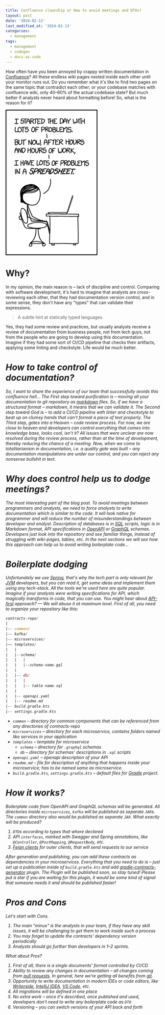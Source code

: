 ```yaml
---
title: Confluence clownship or How to avoid meetings and DTOs?
layout: post
date: '2024-02-13'
last_modified_at: '2024-02-13'
categories:
  - management
tags:
  - management
  - codegen
  - docs-as-code
---
```

How often have you been annoyed by crappy written documentation
in [Confluence](https://www.atlassian.com/software/confluence)?
All these endless wiki pages nested inside each other until your monitor runs out.
Do you remember what it's like to find two pages on the same topic that contradict each other;
or your codebase matches with confluence wiki, only 40–60% of the actual codebase state?
But much better if analysts never heard about formatting before!
So, what is the reason for it?

<img width="300" title="Productivity" alt="Productivity" src="/assets/images/making_progress_2x.png">

# Why?
In my opinion, the main reason is – lack of discipline and control.
Comparing with software development,
it's hard to imagine that analysts are cross-reviewing each other,
that they had documentation version control, and in some sense, they don't have any "types" that can
validate their expressions.
> A subtle hint at statically typed languages.

Yes, they had some review and practices,
but usually analysts receive a review of documentation from business people,
not from tech guys, not from the people who are going to develop using this documentation.
Imagine if they had some sort of CI/CD pipeline that checks their artifacts, 
applying some linting and checkstyle.
Life would be much better.

<em/>

# How to take control of documentation?
So, I want to share the experience of our team that successfully avoids this confluence hell...
The First step toward purification is – moving all your documentation 
to git repository as [markdown](https://en.wikipedia.org/wiki/Markdown) files. 
So, if we have a structured format – markdown, it means that we can validate it. 
The Second step toward God is – to add a CI/CD pipeline with linter and checkstyle to 
beat up on clumsy hands that can't format a piece of text properly.
The Third step, gates into a Heaven – code review process.
For now, we are close to heaven and developers can control 
everything that comes into knowledge base, looks cool, isn't it?
All issues that were unclear are now resolved during the review process,
rather than at the time of development, thereby reducing the chance of a meeting.
Now, when we come to totalitarianism in documentation, 
i.e. a quality gate was built – any documentation manipulations are under our control, and you can
reject any nonsense bullshit in text.

<em/>

# Why does control help us to dodge meetings?
The most interesting part of the blog post.
To avoid meetings between programmers and analysts,
we need to force analysts to write documentation which is similar to the code.
It will look native for programmer
and will reduce the number of misunderstandings between developer and analyst.
Description of databases is in [SQL](https://en.wikipedia.org/wiki/SQL) scripts,
logic is in Markdown format, API specifications in [OpenAPI](https://swagger.io/specification/)
or [GraphQL](https://graphql.org/) schemas. 
Developers just look into the repository and see familiar things,
instead of struggling with wiki-pages, tables, etc. In the next sections we will see how this
approach can help us to avoid writing boilerplate code... 

<em/>

# Boilerplate dodging
Unfortunately we use [Spring](https://spring.io/),
that's why the tech part is
only relevant for [JVM](https://en.wikipedia.org/wiki/Java_virtual_machine) developers,
but you can read it, get some ideas and implement them using any tech-stack.
All the tools we're used here are quite popular.
Imagine if your analysts were writing specifications for API, which magically transforms in code,
that you can use.
You might hear about
[API-first](https://blog.dreamfactory.com/api-first-the-advantages-of-an-api-first-approach-to-app-development/)
approach?
— We will abuse it at maximum level.
First of all, you need to organize your repository like this:
```asm
contracts-repo/
|
|-- common/
|-- kafka/
|-- microservices/
|–– templates/
|   |
|   |--schema/
|   |   |
|   |   |--schema-name.gql
|   |
|   |-- db/
|   |   |
|   |   |-- table-name.sql
|   |
|   |-- openapi.yaml
|   |-- readme.md
|-- build.gradle.kts
|-- settings.gradle.kts
```
- `common` – directory for common components that can be referenced from any directories 
  of contracts-repo
- `microservices` – directory for each microservice, contains folders named like services in your application
- `templates` – template for microservice
  - `schema` – directory for `.graphql` schemas
  - `db` – directory for schemas' descriptions in `.sql` scripts
- `openapi.yaml` – openapi description of your API
- `readme.md` – file for description of anything that happens inside your microservice; has to be named same as microservice.
- `build.gradle.kts`, `settings.gradle.kts` – default files for [Gradle](https://gradle.org/) project.

# How it works?
Boilerplate code from OpenAPI and GraphQL schemas will be generated.
All directories inside `microservices`, `kafka` will be published as separate `JAR`s.
The `common` directory also would be published as separate `JAR`.
What exactly will be produced?
1. `DTO`s according to types that where declared
2. API `interfaces`, marked with Swagger and Spring annotations, like
   `@Controller`, `@PostMapping`, `@RequestBody`, etc.
3. [Feign clients](https://docs.spring.io/spring-cloud-openfeign/docs/current/reference/html/)
   for outer clients, that will send requests to our service

After generation and publishing, you can add these contracts as dependencies in your microservices.
Everything that you need to do is – just set up a publication inside of `build.gradle.kts` and 
add [gradle-contracts-generator](https://github.com/l3r8yJ/contracts-generator-plugin) plugin.
_The Plugin will be published soon, so stay tuned!
Please put a star if you are waiting for this plugin,
it would be some kind of signal that someone needs it and should be published faster!_

<em/>

# Pros and Cons
Let's start with Cons.
1. The main "minus" is the analysts in your team,
   if they have any skill issues, it will be challenging to get them to work inside such a process
2. You may forget to update the contracts' dependency version periodically
3. Analysts should go further than developers in 1–2 sprints. 

What about Pros?
1. First of all, there is a single documents' format controlled by CI/CD
2. Ability to review any changes in documentation – all changes coming from 
   [pull requests](https://docs.github.com/en/pull-requests/collaborating-with-pull-requests/proposing-changes-to-your-work-with-pull-requests/about-pull-requests).
   In general, here we're getting all benefits from [git](https://git-scm.com/).
3. Opportunity to write documentation in modern IDEs or code editors, 
   like [Writerside](https://www.jetbrains.com/writerside/?utm_source=product&utm_medium=link&utm_campaign=TBA),
   [IntelliJ IDEA](https://www.jetbrains.com/idea/),
   [VS Code](https://code.visualstudio.com/), etc. 
4. All migrations will be defined in one place 
5. No extra work – once it's described, once published and used, developers don't need to
   write any boilerplate code as `DTO`
6. Versioning – you can switch versions of your API back and forth
